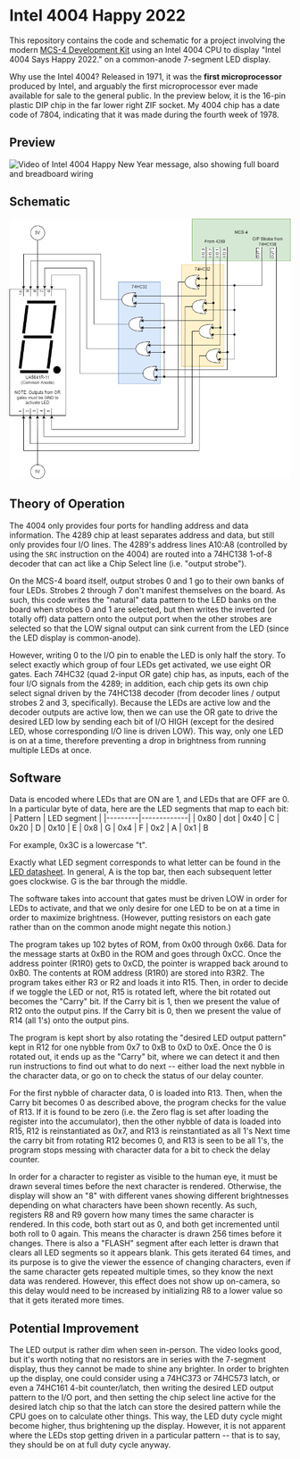 # Intel 4004 Happy 2022

This repository contains the code and schematic for a project involving the modern [MCS-4 Development Kit](https://www.cpushack.com/mcs-4-test-boards-for-sale/) using an Intel 4004 CPU to display "Intel 4004 Says Happy 2022." on a common-anode 7-segment LED display.

Why use the Intel 4004?  Released in 1971, it was the **first microprocessor** produced by Intel, and arguably the first microprocessor ever made available for sale to the general public.  In the preview below, it is the 16-pin plastic DIP chip in the far lower right ZIF socket.  My 4004 chip has a date code of 7804, indicating that it was made during the fourth week of 1978.

## Preview

![Video of Intel 4004 Happy New Year message, also showing full board and breadboard wiring](4004-board.gif)

## Schematic

![Schematic for this project](Intel%204004%20Happy%202022.png)

## Theory of Operation

The 4004 only provides four ports for handling address and data information.  The 4289 chip at least separates address and data, but still only provides four I/O lines.  The 4289's address lines A10:A8 (controlled by using the `SRC` instruction on the 4004) are routed into a 74HC138 1-of-8 decoder that can act like a Chip Select line (i.e. "output strobe").

On the MCS-4 board itself, output strobes 0 and 1 go to their own banks of four LEDs.  Strobes 2 through 7 don't manifest themselves on the board.  As such, this code writes the "natural" data pattern to the LED banks on the board when strobes 0 and 1 are selected, but then writes the inverted (or totally off) data pattern onto the output port when the other strobes are selected so that the LOW signal output can sink current from the LED (since the LED display is common-anode).

However, writing 0 to the I/O pin to enable the LED is only half the story.  To select exactly which group of four LEDs get activated, we use eight OR gates.  Each 74HC32 (quad 2-input OR gate) chip has, as inputs, each of the four I/O signals from the 4289; in addition, each chip gets its own chip select signal driven by the 74HC138 decoder (from decoder lines / output strobes 2 and 3, specifically).  Because the LEDs are active low and the decoder outputs are active low, then we can use the OR gate to drive the desired LED low by sending each bit of I/O HIGH (except for the desired LED, whose corresponding I/O line is driven LOW).  This way, only one LED is on at a time, therefore preventing a drop in brightness from running multiple LEDs at once.

## Software

Data is encoded where LEDs that are ON are 1, and LEDs that are OFF are 0.  In a particular byte of data, here are the LED segments that map to each bit:
| Pattern | LED segment |
|---------|-------------|
| 0x80    |   dot
| 0x40    |   C
| 0x20    |   D
| 0x10    |   E
| 0x8     |   G
| 0x4     |   F
| 0x2     |   A
| 0x1     |   B

For example, 0x3C is a lowercase "t".

Exactly what LED segment corresponds to what letter can be found in the [LED datasheet](https://www.jameco.com/Jameco/Products/ProdDS/335101.pdf).  In general, A is the top bar, then each subsequent letter goes clockwise.  G is the bar through the middle.

The software takes into account that gates must be driven LOW in order for LEDs to activate, and that we only desire for one LED to be on at a time in order to maximize brightness.  (However, putting resistors on each gate rather than on the common anode might negate this notion.)

The program takes up 102 bytes of ROM, from 0x00 through 0x66.  Data for the message starts at 0xB0 in the ROM and goes through 0xCC.  Once the address pointer (R1R0) gets to 0xCD, the pointer is wrapped back around to 0xB0.  The contents at ROM address (R1R0) are stored into R3R2.  The program takes either R3 or R2 and loads it into R15.  Then, in order to decide if we toggle the LED or not, R15 is rotated left, where the bit rotated out becomes the "Carry" bit.  If the Carry bit is 1, then we present the value of R12 onto the output pins.  If the Carry bit is 0, then we present the value of R14 (all 1's) onto the output pins.

The program is kept short by also rotating the "desired LED output pattern" kept in R12 for one nybble from 0x7 to 0xB to 0xD to 0xE.  Once the 0 is rotated out, it ends up as the "Carry" bit, where we can detect it and then run instructions to find out what to do next -- either load the next nybble in the character data, or go on to check the status of our delay counter.

For the first nybble of character data, 0 is loaded into R13.  Then, when the Carry bit becomes 0 as described above, the program checks for the value of R13.  If it is found to be zero (i.e. the Zero flag is set after loading the register into the accumulator), then the other nybble of data is loaded into R15, R12 is reinstantiated as 0x7, and R13 is reinstantiated as all 1's  Next time the carry bit from rotating R12 becomes 0, and R13 is seen to be all 1's, the program stops messing with character data for a bit to check the delay counter.

In order for a character to register as visible to the human eye, it must be drawn several times before the next character is rendered.  Otherwise, the display will show an "8" with different vanes showing different brightnesses depending on what characters have been shown recently.  As such, registers R8 and R9 govern how many times the same character is rendered.  In this code, both start out as 0, and both get incremented until both roll to 0 again.  This means the character is drawn 256 times before it changes.  There is also a "FLASH" segment after each letter is drawn that clears all LED segments so it appears blank.  This gets iterated 64 times, and its purpose is to give the viewer the essence of changing characters, even if the same character gets repeated multiple times, so they know the next data was rendered.  However, this effect does not show up on-camera, so this delay would need to be increased by initializing R8 to a lower value so that it gets iterated more times. 

## Potential Improvement

The LED output is rather dim when seen in-person.  The video looks good, but it's worth noting that no resistors are in series with the 7-segment display, thus they cannot be made to shine any brighter.  In order to brighten up the display, one could consider using a 74HC373 or 74HC573 latch, or even a 74HC161 4-bit counter/latch, then writing the desired LED output pattern to the I/O port, and then setting the chip select line active for the desired latch chip so that the latch can store the desired pattern while the CPU goes on to calculate other things.  This way, the LED duty cycle might become higher, thus brightening up the display.  However, it is not apparent where the LEDs stop getting driven in a particular pattern -- that is to say, they should be on at full duty cycle anyway.
